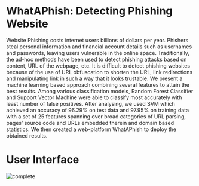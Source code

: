 # WhatAPhish: Detecting Phishing Website
Website Phishing costs internet users billions of dollars per year. Phishers steal personal information and financial account details such as usernames and passwords, leaving users vulnerable in the online space. Traditionally, the ad-hoc methods have been used to detect phishing attacks based on content, URL of the webpage, etc. It is difficult to detect phishing websites because of the use of URL obfuscation to shorten the URL, link redirections and manipulating link in such a way that it looks trustable. We present a machine learning based approach combining several features to attain the best results. Among various classification models, Random Forest Classifier and Support Vector Machine were able to classify most accurately with least number of false positives. After analysing, we used SVM which achieved an accuracy of 96.29% on test data and 97.95% on training data with a set of 25 features spanning over broad categories of URL parsing, pages’ source code and URLs embedded therein and domain based statistics. We then created a web-platform WhatAPhish to deploy the obtained results.

# User Interface
![complete](https://user-images.githubusercontent.com/43923076/102724382-39fad680-4335-11eb-84e9-f619deb447f6.png)
